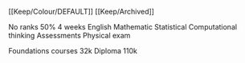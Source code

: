 [[Keep/Colour/DEFAULT]] [[Keep/Archived]] 

No ranks 50%
4 weeks
English
Mathematic
Statistical
Computational thinking 
Assessments
Physical exam

Foundations courses 32k
Diploma 110k 
